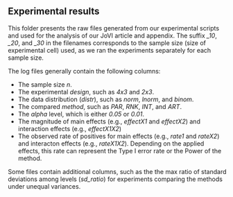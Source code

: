 ## Experimental results

This folder presents the raw files generated from our experimental scripts and used for the analysis of our JoVI article and appendix. The suffix *_10*, *_20*, and *_30* in the filenames corresponds to the sample size (size of experimental cell) used, as we ran the experiments separately for each sample size. 

The log files generally contain the following columns: 
- The sample size *n*.
- The experimental *design*, such as *4x3* and *2x3*.
- The data distribution (*distr*), such as *norm*, *lnorm*, and *binom*.
- The compared *method*, such as *PAR*, *RNK*, *INT*, and *ART*. 
- The *alpha* level, which is either *0.05* or *0.01*.
- The magnitude of main effects (e.g., *effectX1* and *effectX2*) and interaction effects (e.g., *effectX1X2*)
- The observed rate of positives for main effects (e.g., *rate1* and *rateX2*) and interacton effects (e.g., *rateX1X2*). Depending on the applied effects, this rate can represent the Type I error rate or the Power of the method.

Some files contain additional columns, such as the the max ratio of standard deviations among levels (*sd_ratio*) for experiments comparing the methods under unequal variances. 
